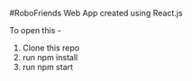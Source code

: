 #RoboFriends Web App created using React.js

To open this -
1. Clone this repo
2. run npm install
3. run npm start
